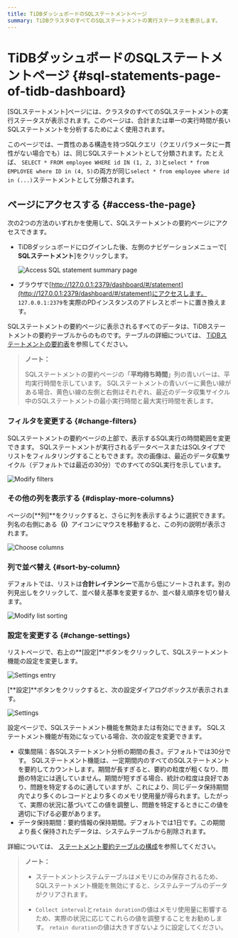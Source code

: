 ```yaml
---
title: TiDBダッシュボードのSQLステートメントページ
summary: TiDBクラスタのすべてのSQLステートメントの実行ステータスを表示します。
---
```


# TiDBダッシュボードのSQLステートメントページ {#sql-statements-page-of-tidb-dashboard}

[SQLステートメント]ページには、クラスタのすべてのSQLステートメントの実行ステータスが表示されます。このページは、合計または単一の実行時間が長いSQLステートメントを分析するためによく使用されます。

このページでは、一貫性のある構造を持つSQLクエリ（クエリパラメータに一貫性がない場合でも）は、同じSQLステートメントとして分類されます。たとえば、 `SELECT * FROM employee WHERE id IN (1, 2, 3)`と`select * from EMPLOYEE where ID in (4, 5)`の両方が同じ`select * from employee where id in (...)`ステートメントとして分類されます。

## ページにアクセスする {#access-the-page}

次の2つの方法のいずれかを使用して、SQLステートメントの要約ページにアクセスできます。

-   TiDBダッシュボードにログインした後、左側のナビゲーションメニューで[ **SQLステートメント**]をクリックします。

    ![Access SQL statement summary page](/media/dashboard/dashboard-statement-access.png)

-   ブラウザで[http://127.0.0.1:2379/dashboard/#/statement](http://127.0.0.1:2379/dashboard/#/statement)にアクセスします。 `127.0.0.1:2379`を実際のPDインスタンスのアドレスとポートに置き換えます。

SQLステートメントの要約ページに表示されるすべてのデータは、TiDBステートメントの要約テーブルからのものです。テーブルの詳細については、 [TiDBステートメントの要約表](/statement-summary-tables.md)を参照してください。

> **ノート：**
>
> SQLステートメントの要約ページの「**平均待ち時間**」列の青いバーは、平均実行時間を示しています。 SQLステートメントの青いバーに黄色い線がある場合、黄色い線の左側と右側はそれぞれ、最近のデータ収集サイクル中のSQLステートメントの最小実行時間と最大実行時間を表します。

### フィルタを変更する {#change-filters}

SQLステートメントの要約ページの上部で、表示するSQL実行の時間範囲を変更できます。 SQLステートメントが実行されるデータベースまたはSQLタイプでリストをフィルタリングすることもできます。次の画像は、最近のデータ収集サイクル（デフォルトでは最近の30分）でのすべてのSQL実行を示しています。

![Modify filters](/media/dashboard/dashboard-statement-filter-options.png)

### その他の列を表示する {#display-more-columns}

ページの[**列]**をクリックすると、さらに列を表示するように選択できます。列名の右側にある<strong>（i）</strong>アイコンにマウスを移動すると、この列の説明が表示されます。

![Choose columns](/media/dashboard/dashboard-statement-columns-selector.png)

### 列で並べ替え {#sort-by-column}

デフォルトでは、リストは**合計レイテンシー**で高から低にソートされます。別の列見出しをクリックして、並べ替え基準を変更するか、並べ替え順序を切り替えます。

![Modify list sorting](/media/dashboard/dashboard-statement-change-order.png)

### 設定を変更する {#change-settings}

リストページで、右上の**[設定]**ボタンをクリックして、SQLステートメント機能の設定を変更します。

![Settings entry](/media/dashboard/dashboard-statement-setting-entry.png)

[**設定]**ボタンをクリックすると、次の設定ダイアログボックスが表示されます。

![Settings](/media/dashboard/dashboard-statement-settings.png)

設定ページで、SQLステートメント機能を無効または有効にできます。 SQLステートメント機能が有効になっている場合、次の設定を変更できます。

-   収集間隔：各SQLステートメント分析の期間の長さ。デフォルトでは30分です。 SQLステートメント機能は、一定期間内のすべてのSQLステートメントを要約してカウントします。期間が長すぎると、要約の粒度が粗くなり、問題の特定には適していません。期間が短すぎる場合、統計の粒度は良好であり、問題を特定するのに適していますが、これにより、同じデータ保持期間内でより多くのレコードとより多くのメモリ使用量が得られます。したがって、実際の状況に基づいてこの値を調整し、問題を特定するときにこの値を適切に下げる必要があります。
-   データ保持期間：要約情報の保持期間。デフォルトでは1日です。この期間より長く保持されたデータは、システムテーブルから削除されます。

詳細については、 [ステートメント要約テーブルの構成](/statement-summary-tables.md#parameter-configuration)を参照してください。

> **ノート：**
>
> -   ステートメントシステムテーブルはメモリにのみ保存されるため、SQLステートメント機能を無効にすると、システムテーブルのデータがクリアされます。
>
> -   `Collect interval`と`retain duration`の値はメモリ使用量に影響するため、実際の状況に応じてこれらの値を調整することをお勧めします。 `retain duration`の値は大きすぎないように設定してください。
